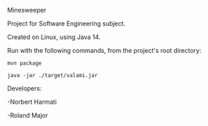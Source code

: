 Minesweeper
 
 
 
 Project for Software Engineering subject.

 

Created on Linux, using Java 14.

 

Run with the following commands, from the project's root directory:

    mvn package

    java -jar ./target/valami.jar

 

 

Developers:

-Norbert Harmati

-Roland Major
